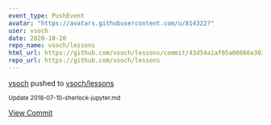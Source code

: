 ```yaml
---
event_type: PushEvent
avatar: "https://avatars.githubusercontent.com/u/814322?"
user: vsoch
date: 2020-10-20
repo_name: vsoch/lessons
html_url: https://github.com/vsoch/lessons/commit/43d54a1af05a00866e30326ddfe9af5f73bfe430
repo_url: https://github.com/vsoch/lessons
---
```


<a href='https://github.com/vsoch' target='_blank'>vsoch</a> pushed to <a href='https://github.com/vsoch/lessons' target='_blank'>vsoch/lessons</a>

<small>Update 2018-07-10-sherlock-jupyter.md</small>

<a href='https://github.com/vsoch/lessons/commit/43d54a1af05a00866e30326ddfe9af5f73bfe430' target='_blank'>View Commit</a>